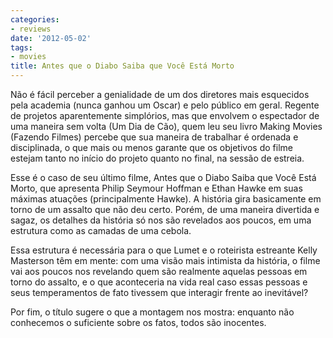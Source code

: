 ```yaml
---
categories:
- reviews
date: '2012-05-02'
tags:
- movies
title: Antes que o Diabo Saiba que Você Está Morto
---
```


Não é fácil perceber a genialidade de um dos diretores mais esquecidos pela academia (nunca ganhou um Oscar) e pelo público em geral. Regente de projetos aparentemente simplórios, mas que envolvem o espectador de uma maneira sem volta (Um Dia de Cão), quem leu seu livro Making Movies (Fazendo Filmes) percebe que sua maneira de trabalhar é ordenada e disciplinada, o que mais ou menos garante que os objetivos do filme estejam tanto no início do projeto quanto no final, na sessão de estreia.

Esse é o caso de seu último filme, Antes que o Diabo Saiba que Você Está Morto, que apresenta Philip Seymour Hoffman e Ethan Hawke em suas máximas atuações (principalmente Hawke). A história gira basicamente em torno de um assalto que não deu certo. Porém, de uma maneira divertida e sagaz, os detalhes da história só nos são revelados aos poucos, em uma estrutura como as camadas de uma cebola.

Essa estrutura é necessária para o que Lumet e o roteirista estreante Kelly Masterson têm em mente: com uma visão mais intimista da história, o filme vai aos poucos nos revelando quem são realmente aquelas pessoas em torno do assalto, e o que aconteceria na vida real caso essas pessoas e seus temperamentos de fato tivessem que interagir frente ao inevitável?

Por fim, o título sugere o que a montagem nos mostra: enquanto não conhecemos o suficiente sobre os fatos, todos são inocentes.